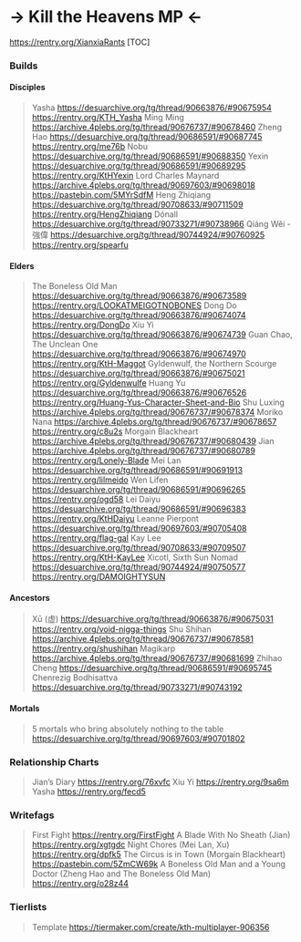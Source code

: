 # -> Kill the Heavens MP <-
https://rentry.org/XianxiaRants
[TOC]

### Builds

#### Disciples

>Yasha
https://desuarchive.org/tg/thread/90663876/#90675954
https://rentry.org/KTH_Yasha
>Ming Ming
https://archive.4plebs.org/tg/thread/90676737/#90678460
>Zheng Hao
https://desuarchive.org/tg/thread/90686591/#90687745
https://rentry.org/me76b
>Nobu
https://desuarchive.org/tg/thread/90686591/#90688350
>Yexin
https://desuarchive.org/tg/thread/90686591/#90689295
https://rentry.org/KtHYexin
>Lord Charles Maynard
https://archive.4plebs.org/tg/thread/90697603/#90698018
https://pastebin.com/5MYrSdfM
>Heng Zhiqiang
https://desuarchive.org/tg/thread/90708633/#90711509
https://rentry.org/HengZhiqiang
>Dónall
https://desuarchive.org/tg/thread/90733271/#90738966
>Qiáng Wěi - 強偉
https://desuarchive.org/tg/thread/90744924/#90760925
https://rentry.org/spearfu

#### Elders

>The Boneless Old Man
https://desuarchive.org/tg/thread/90663876/#90673589
https://rentry.org/LOOKATMEIGOTNOBONES
>Dong Do
https://desuarchive.org/tg/thread/90663876/#90674074
https://rentry.org/DongDo
>Xiu Yi
https://desuarchive.org/tg/thread/90663876/#90674739
>Guan Chao, The Unclean One
https://desuarchive.org/tg/thread/90663876/#90674970
https://rentry.org/KtH-Maggot
>Gyldenwulf, the Northern Scourge
https://desuarchive.org/tg/thread/90663876/#90675021
https://rentry.org/Gyldenwulfe
>Huang Yu
https://desuarchive.org/tg/thread/90663876/#90676526
https://rentry.org/Huang-Yus-Character-Sheet-and-Bio
>Shu Luxing
https://archive.4plebs.org/tg/thread/90676737/#90678374
>Moriko Nana
https://archive.4plebs.org/tg/thread/90676737/#90678657
https://rentry.org/c8u2s
>Morgain Blackheart
https://archive.4plebs.org/tg/thread/90676737/#90680439
>Jian
https://archive.4plebs.org/tg/thread/90676737/#90680789
https://rentry.org/Lonely-Blade
>Mei Lan
https://desuarchive.org/tg/thread/90686591/#90691913
https://rentry.org/lilmeido
>Wen Lifen
https://desuarchive.org/tg/thread/90686591/#90696265
https://rentry.org/ogd58
>Lei Daiyu
https://desuarchive.org/tg/thread/90686591/#90696383
https://rentry.org/KtHDaiyu
>Leanne Pierpont
https://desuarchive.org/tg/thread/90697603/#90705408
https://rentry.org/flag-gal
>Kay Lee
https://desuarchive.org/tg/thread/90708633/#90709507
https://rentry.org/KtH-KayLee
>Xicotl, Sixth Sun Nomad
https://desuarchive.org/tg/thread/90744924/#90750577
https://rentry.org/DAMOIGHTYSUN

#### Ancestors

>Xū (虚)
https://desuarchive.org/tg/thread/90663876/#90675031
https://rentry.org/void-nigga-things
>Shu Shihan
https://archive.4plebs.org/tg/thread/90676737/#90678581
https://rentry.org/shushihan
>Magikarp
https://archive.4plebs.org/tg/thread/90676737/#90681699
>Zhihao Cheng
https://desuarchive.org/tg/thread/90686591/#90695745
>Chenrezig Bodhisattva
https://desuarchive.org/tg/thread/90733271/#90743192

#### Mortals
>5 mortals who bring absolutely nothing to the table
https://desuarchive.org/tg/thread/90697603/#90701802

### Relationship Charts

>Jian’s Diary
https://rentry.org/76xvfc
>Xiu Yi
https://rentry.org/9sa6m
>Yasha
https://rentry.org/fecd5

### Writefags

>First Fight
https://rentry.org/FirstFight
>A Blade With No Sheath (Jian)
https://rentry.org/xgtgdc
>Night Chores (Mei Lan, Xu)
https://rentry.org/dpfk5
>The Circus is in Town (Morgain Blackheart)
https://pastebin.com/5ZmCW69k
>A Boneless Old Man and a Young Doctor (Zheng Hao and The Boneless Old Man)
https://rentry.org/o28z44

### Tierlists
>Template
https://tiermaker.com/create/kth-multiplayer-906356